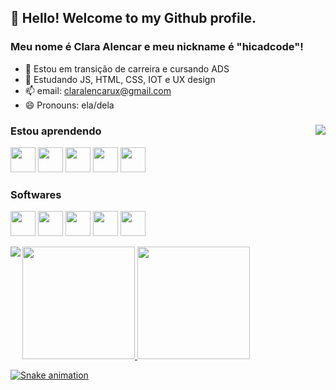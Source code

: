 ## 👋 Hello! Welcome to my Github profile.
### Meu nome é Clara Alencar e meu nickname é "hicadcode"!
- 🔭 Estou em transição de carreira e cursando ADS
- 🌱 Estudando JS, HTML, CSS, IOT e UX design 
- 📫 email: claralencarux@gmail.com
- 😄 Pronouns: ela/dela 

<div>
<img align="right" src="https://c.tenor.com/YxE9SvjcZQsAAAAC/after-all-clocks-ticking.gif" />
<div>

### Estou aprendendo 
<img src="https://cdn.jsdelivr.net/gh/devicons/devicon/icons/css3/css3-original.svg" width="40" height="40" /> <img src="https://cdn.jsdelivr.net/gh/devicons/devicon/icons/html5/html5-original.svg" width="40" height="40" /> 
<img src="https://cdn.jsdelivr.net/gh/devicons/devicon/icons/javascript/javascript-original.svg" width="40" height="40" /> <img src="https://cdn.jsdelivr.net/gh/devicons/devicon/icons/raspberrypi/raspberrypi-original.svg" width="40" height="40" /> <img src="https://cdn.jsdelivr.net/gh/devicons/devicon/icons/vscode/vscode-original.svg"  width="40" height="40" />       
     
### Softwares 
<img src="https://cdn.jsdelivr.net/gh/devicons/devicon/icons/aftereffects/aftereffects-plain.svg" width="40" height="40" /> <img src="https://cdn.jsdelivr.net/gh/devicons/devicon/icons/figma/figma-original.svg" width="40" height="40" /> <img src="https://cdn.jsdelivr.net/gh/devicons/devicon/icons/xd/xd-plain.svg" width="40" height="40" /> <img src="https://cdn.jsdelivr.net/gh/devicons/devicon/icons/git/git-original.svg" width="40" height="40" /> <img src="https://cdn.jsdelivr.net/gh/devicons/devicon/icons/premierepro/premierepro-plain.svg" width="40" height="40" /> 
   <div>
<img align="left" src="https://c.tenor.com/eTqnX9epcR8AAAAC/i-have-so-many-questions-entrapta.gif"  />
<div>            
 <div>
<a href="https://github.com/hicadcode">
<img height="180em" src="https://github-readme-stats.vercel.app/api/top-langs/?username=hicadcode&layout=compact&langs_count=7&theme=dracula"/>
<img height="180em" src="https://github-readme-stats.vercel.app/api?username=hicadcode&show_icons=true&theme=dracula&include_all_commits=true&count_private=true"/>
</div>  

![Snake animation](https://github.com/hicadcode/hicadcode/blob/output/github-contribution-grid-snake.svg)


          
          

          
  

